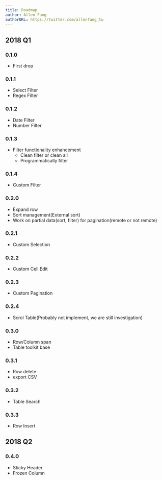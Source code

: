 ```yaml
---
title: Roadmap 
author: Allen Fang
authorURL: https://twitter.com/allenfang_tw
---
```


## 2018 Q1

### 0.1.0 
* First drop

### 0.1.1
* Select Filter
* Regex Filter

### 0.1.2
* Date Filter
* Number Filter

### 0.1.3
* Filter functionality enhancement
  * Clean filter or clean all
  * Programmatically filter 

### 0.1.4
* Custom Filter

### 0.2.0
* Expand row
* Sort management(External sort)
* Work on partial data(sort, filter) for pagination(remote or not remote)

### 0.2.1
* Custom Selection

### 0.2.2
* Custom Cell Edit

### 0.2.3
* Custom Pagination

### 0.2.4
* Scrol Table(Probably not implement, we are still investigation)

### 0.3.0
* Row/Column span
* Table toolkit base

### 0.3.1
* Row delete
* export CSV

### 0.3.2
* Table Search

### 0.3.3
* Row Insert

## 2018 Q2

### 0.4.0
* Sticky Header
* Frozen Column
